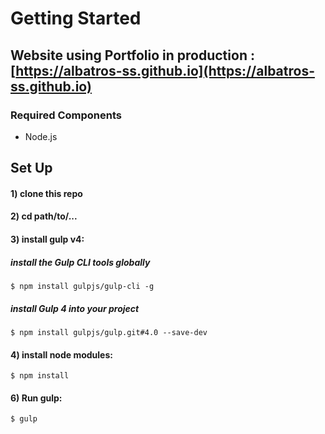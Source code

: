 # Getting Started

## Website using Portfolio in production : [https://albatros-ss.github.io](https://albatros-ss.github.io)

### Required Components

- Node.js

## Set Up

#### 1) clone this repo

#### 2) cd path/to/...

#### 3) install gulp v4:

##### install the Gulp CLI tools globally
    $ npm install gulpjs/gulp-cli -g

#####  install Gulp 4 into your project
    $ npm install gulpjs/gulp.git#4.0 --save-dev

#### 4) install node modules:

    $ npm install

#### 6) Run gulp:

    $ gulp